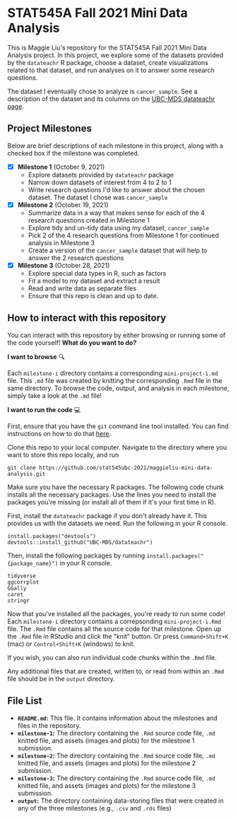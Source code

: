 # STAT545A Fall 2021 Mini Data Analysis

This is Maggie Liu's repository for the STAT545A Fall 2021 Mini Data Analysis project. In this project, we explore some of the datasets provided by the `datateachr` R package, choose a dataset, create visualizations related to that dataset, and run analyses on it to answer some research questions.

The dataset I eventually chose to analyze is `cancer_sample`. See a description of the dataset and its columns on the [UBC-MDS datateachr page](https://rdrr.io/github/UBC-MDS/datateachr/man/cancer_sample.html).

## Project Milestones

Below are brief descriptions of each milestone in this project, along with a checked box if the milestone was completed.

- [x] **Milestone 1** (October 9, 2021)
  - Explore datasets provided by `datateachr` package
  - Narrow down datasets of interest from 4 to 2 to 1
  - Write research questions I'd like to answer about the chosen dataset. The dataset I chose was `cancer_sample`
- [x] **Milestone 2** (October 19, 2021)
  - Summarize data in a way that makes sense for each of the 4 research questions created in Milestone 1
  - Explore tidy and un-tidy data using my dataset, `cancer_sample`
  - Pick 2 of the 4 research questions from Milestone 1 for continued analysis in Milestone 3
  - Create a version of the `cancer_sample` dataset that will help to answer the 2 research questions
- [x] **Milestone 3** (October 28, 2021)
  - Explore special data types in R, such as factors
  - Fit a model to my dataset and extract a result
  - Read and write data as separate files
  - Ensure that this repo is clean and up to date.

## How to interact with this repository

You can interact with this repository by either browsing or running some of the code yourself! **What do you want to do?**

**I want to browse** 🔍

Each `milestone-i` directory contains a corresponding `mini-project-i.md` file. This `.md` file was created by knitting the corresponding `.Rmd` file in the same directory. To browse the code, output, and analysis in each milestone, simply take a look at the `.md` file!

**I want to run the code** 💻

First, ensure that you have the `git` command line tool installed. You can find instructions on how to do that [here](https://git-scm.com/book/en/v2/Getting-Started-Installing-Git).

Clone this repo to your local computer. Navigate to the directory where you want to store this repo locally, and run

```
git clone https://github.com/stat545ubc-2021/maggieliu-mini-data-analysis.git
```

Make sure you have the necessary R packages. The following code chunk installs all the necessary packages. Use the lines you need to install the packages you're missing (or install all of them if it's your first time in R).

First, install the `datateachr` package if you don't already have it. This provides us with the datasets we need. Run the following in your R console.

```
install.packages("devtools")
devtools::install_github("UBC-MDS/datateachr")
```

Then, install the following packages by running `install.packages("{package_name}")` in your R console.

```
tidyverse
ggcorrplot
GGally
caret
stringr
```

Now that you've installed all the packages, you're ready to run some code! Each `milestone-i` directory contains a correpsonding `mini-project-i.Rmd` file. The `.Rmd` file contains all the source code for that milestone. Open up the `.Rmd` file in RStudio and click the "knit" button. Or press `Command+Shift+K` (mac) or `Control+Shift+K` (windows) to knit.

If you wish, you can also run individual code chunks within the `.Rmd` file.

Any additional files that are created, written to, or read from within an `.Rmd` file should be in the `output` directory.

## File List

- **`README.md`:** This file. It contains information about the milestones and files in the repository.
- **`milestone-1`:** The directory containing the `.Rmd` source code file, `.md` knitted file, and assets (images and plots) for the milestone 1 submission.
- **`milestone-2`:** The directory containing the `.Rmd` source code file, `.md` knitted file, and assets (images and plots) for the milestone 2 submission.
- **`milestone-3`:** The directory containing the `.Rmd` source code file, `.md` knitted file, and assets (images and plots) for the milestone 3 submission.
- **`output`:** The directory containing data-storing files that were created in any of the three milestones (e.g., `.csv` and `.rds` files)
